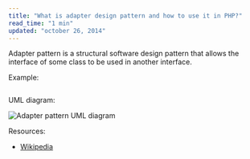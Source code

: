 ```yaml
---
title: "What is adapter design pattern and how to use it in PHP?"
read_time: "1 min"
updated: "october 26, 2014"
---
```


Adapter pattern is a structural software design pattern that allows the interface of some class to be used in another interface.

Example:

```php

```

UML diagram:

![Adapter pattern UML diagram](../../../images/design-patterns/adapter.png "Adapter pattern UML diagram")

Resources:

* [Wikipedia](http://en.wikipedia.org/wiki/Adapter_pattern)
